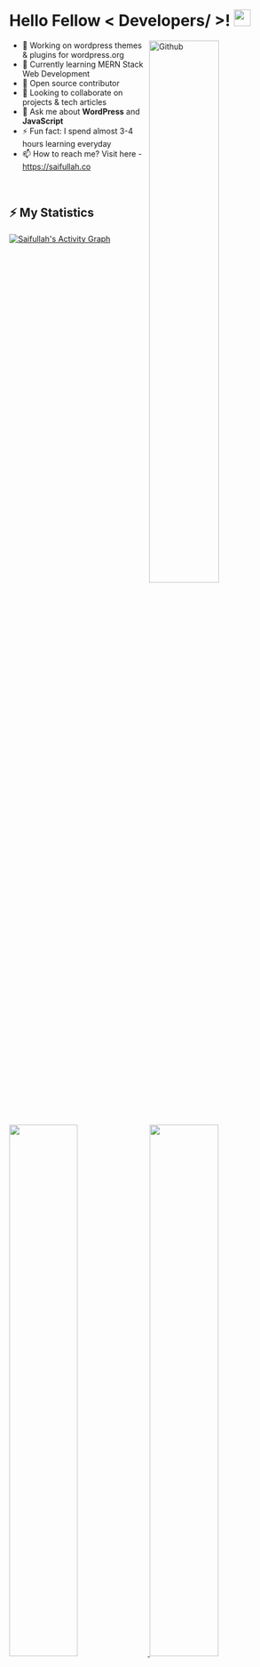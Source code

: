 <h1> Hello Fellow < Developers/ >! <img src = "https://raw.githubusercontent.com/MartinHeinz/MartinHeinz/master/wave.gif" width="30"> </h1>

<img width="50%" align="right" alt="Github" src="https://raw.githubusercontent.com/onimur/.github/master/.resources/git-header.svg" />

- 🔭 Working on wordpress themes & plugins for wordpress.org
- 🌱 Currently learning MERN Stack Web Development
- 👯 Open source contributor
- 👯 Looking to collaborate on projects & tech articles
- 💬 Ask me about **WordPress** and **JavaScript**
- ⚡ Fun fact: I spend almost 3-4 hours learning everyday
- 📫 How to reach me? Visit here - https://saifullah.co

<br/>

## ⚡ My Statistics
<a href="https://saifullah.co/">
    <img alt="Saifullah's Activity Graph" src="https://activity-graph.herokuapp.com/graph?username=ssa1f&custom_title=Saifullah's%20Contribution%20Graph&theme=nord" />
</a>

<br/>
	
<p align="left">
  <a href="https://saifullah.co/">
    <img width="49.5%" src="https://github-readme-stats.vercel.app/api?username=ssa1f&show_icons=true&theme=nord&hide_border=true&count_private=true" />
    <img width="49.5%" src="https://github-readme-streak-stats.herokuapp.com/?user=ssa1f&theme=nord&hide_border=true" />
  </a>
</p>
	
<p align="left">
  <a href="https://saifullah.co/">
    <img width="66.7%" src="https://github-profile-summary-cards.vercel.app/api/cards/profile-details?username=ssa1f&theme=nord_dark" />
    <img width="32.3%" src="https://github-profile-summary-cards.vercel.app/api/cards/productive-time?username=ssa1f&theme=nord_dark" />
  </a>
</p>
	
![Profile views](https://visitor-badge.glitch.me/badge?page_id=ssa1f.ssa1f)
[![Github](https://img.shields.io/github/followers/ssa1f?label=Follow&style=social)](https://github.com/ssa1f)

**Languages I have used**

![HTML5](https://img.shields.io/badge/-HTML5-000000?style=flat&logo=HTML5)
![JavaScript](https://img.shields.io/badge/-JavaScript-000000?style=flat&logo=javascript)
![SQL](https://img.shields.io/badge/-SQL-000000?style=flat&logo=MySQL)


**Some of the technologies I have worked with**

![Git](https://img.shields.io/badge/-Git-000000?style=flat&logo=git&logoColor=F05032)
![GitHub](https://img.shields.io/badge/-GitHub-000000?style=flat&logo=github&logoColor=FFFFFF)
![Jira](https://img.shields.io/badge/-Jira-000000?style=flat&logo=jira-software&logoColor=white&logoColor=0052CC)
![jQuery](https://img.shields.io/badge/-jQuery-000000?style=flat&logo=jQuery&logoColor=0769AD)
![Linux](https://img.shields.io/badge/-Linux-000000?style=flat&logo=linux&logoColor=FCC624)
![Node.js](https://img.shields.io/badge/-Node.js-000000?style=flat&logo=node.js&logoColor=339933)
![React](https://img.shields.io/badge/-React-000000?style=flat&logo=React&logoColor=61DAFB)

<br />

### 🥇 <b>Open Source Projects open for contributions.</b>

  <table>
    <thead align="left">
      <tr border: none;>
        <td><b>Projects</b></td>
        <td><b>Stars</b></td>
        <td><b>Forks</b></td>
        <td><b>Issues</b></td>
        <td><b>Pull Requests</b></td>
        <td><b>Language</b></td>
      </tr>
    </thead>
    <tbody>
	<tr>
	<td><a href="https://github.com/ssa1f/css-box-shadow-generator-by-react"><b>CSS Box Shadow Generator</b></a></td>
        <td><img alt="Stars" src="https://img.shields.io/github/stars/ssa1f/css-box-shadow-generator-by-react?style=flat-square&labelColor=343b41"/></td>
        <td><img alt="Forks" src="https://img.shields.io/github/forks/ssa1f/css-box-shadow-generator-by-react?style=flat-square&labelColor=343b41"/></td>
        <td><img alt="Issues" src="https://img.shields.io/github/issues/ssa1f/css-box-shadow-generator-by-react?style=flat-square"/></td>
        <td><img alt="Pull Requests" src="https://img.shields.io/github/issues-pr/ssa1f/css-box-shadow-generator-by-react?style=flat-square"/></td>
        <td><img alt="Language" src="https://img.shields.io/github/languages/top/ssa1f/css-box-shadow-generator-by-react?style=flat-square"/></td>
      </tr>
      <tr>
	      <td><a href="https://github.com/ssa1f/craftnce-agency-wordpress-theme"><b>Craftnce - Agency WordPress Theme</b></a></td>
        <td><img alt="Stars" src="https://img.shields.io/github/stars/ssa1f/craftnce-agency-wordpress-theme?style=flat-square&labelColor=343b41"/></td>
        <td><img alt="Forks" src="https://img.shields.io/github/forks/ssa1f/craftnce-agency-wordpress-theme?style=flat-square&labelColor=343b41"/></td>
        <td><img alt="Issues" src="https://img.shields.io/github/issues/ssa1f/craftnce-agency-wordpress-theme?style=flat-square"/></td>
        <td><img alt="Pull Requests" src="https://img.shields.io/github/issues-pr/ssa1f/craftnce-agency-wordpress-theme?style=flat-square"/></td>
        <td><img alt="Language" src="https://img.shields.io/github/languages/top/ssa1f/craftnce-agency-wordpress-theme?style=flat-square"/></td>
      </tr>
      <tr>
	      <td><a href="https://github.com/ssa1f/plantex-house-plant-selling-wordpress-woocommerce-theme"><b>Plantex - Plant Selling WooCommerce Theme</b></a></td>
        <td><img alt="Stars" src="https://img.shields.io/github/stars/ssa1f/plantex-house-plant-selling-wordpress-woocommerce-theme?style=flat-square&labelColor=343b41"/></td>
        <td><img alt="Forks" src="https://img.shields.io/github/forks/ssa1f/plantex-house-plant-selling-wordpress-woocommerce-theme?style=flat-square&labelColor=343b41"/></td>
        <td><img alt="Issues" src="https://img.shields.io/github/issues/ssa1f/plantex-house-plant-selling-wordpress-woocommerce-theme?style=flat-square"/></td>
        <td><img alt="Pull Requests" src="https://img.shields.io/github/issues-pr/ssa1f/plantex-house-plant-selling-wordpress-woocommerce-theme?style=flat-square"/></td>
        <td><img alt="Language" src="https://img.shields.io/github/languages/top/ssa1f/plantex-house-plant-selling-wordpress-woocommerce-theme?style=flat-square"/></td>
      </tr>
      <tr>
	      <td><a href="https://github.com/ssa1f/xisen-multipurpose-agency-wordpress-theme"><b>Xisen - Agency WordPress Theme</b></a></td>
        <td><img alt="Stars" src="https://img.shields.io/github/stars/ssa1f/xisen-multipurpose-agency-wordpress-theme?style=flat-square&labelColor=343b41"/></td>
        <td><img alt="Forks" src="https://img.shields.io/github/forks/ssa1f/xisen-multipurpose-agency-wordpress-theme?style=flat-square&labelColor=343b41"/></td>
        <td><img alt="Issues" src="https://img.shields.io/github/issues/ssa1f/xisen-multipurpose-agency-wordpress-theme?style=flat-square"/></td>
        <td><img alt="Pull Requests" src="https://img.shields.io/github/issues-pr/ssa1f/xisen-multipurpose-agency-wordpress-theme?style=flat-square"/></td>
        <td><img alt="Language" src="https://img.shields.io/github/languages/top/ssa1f/xisen-multipurpose-agency-wordpress-theme?style=flat-square"/></td> 
      </tr>
    </tbody>
  </table>

<br/>
<h3>Say hi on social media -</h3>

[![Facebook](https://img.shields.io/badge/facebook-%231877F2.svg?&style=for-the-badge&logo=facebook&logoColor=white)](https://m.me/saidmsaiff) [![Twitter](https://img.shields.io/badge/twitter-%231DA1F2.svg?&style=for-the-badge&logo=twitter&logoColor=white)](https://twitter.com/saidmsaif) [![LinkedIn](https://img.shields.io/badge/linkedin-%230077B5.svg?&style=for-the-badge&logo=linkedin&logoColor=white)](https://www.linkedin.com/in/saifullahsiddique/) [![Stack Overflow](https://img.shields.io/badge/Stack_Overflow-FE7A16?style=for-the-badge&logo=stack-overflow&logoColor=white)](https://stackoverflow.com/story/saifullahsiddique)
